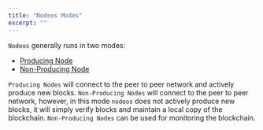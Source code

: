 ```yaml
---
title: "Nodeos Modes"
excerpt: ""
---
```

`Nodeos` generally runs in two modes:
 - [Producing Node](doc:environment-producing-node)
 - [Non-Producing Node](doc:environment-non-producing-node)

`Producing Nodes` will connect to the peer to peer network and actively produce new blocks. `Non-Producing Nodes` will connect to the peer to peer network, however, in this mode `nodeos` does not actively produce new blocks, it will simply verify blocks and maintain a local copy of the blockchain. `Non-Producing Nodes` can be used for monitoring the blockchain.